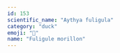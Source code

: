 ```yaml
---
id: 153
scientific_name: "Aythya fuligula"
category: "duck"
emoji: "🦆"
name: "Fuligule morillon"
---
```

